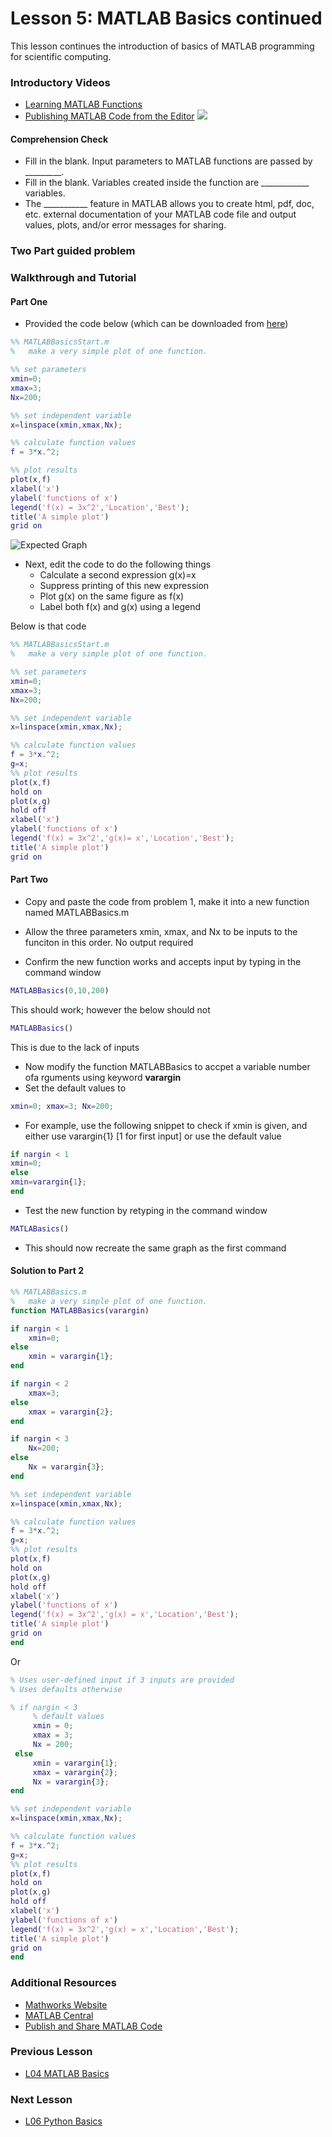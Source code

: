 # **Lesson 5: MATLAB Basics continued**

This lesson continues the introduction of basics of MATLAB programming for scientific computing. 
  
### **Introductory Videos**
* [Learning MATLAB Functions](http://www.learningmatlab.com/videos/IndividualPages/10-Functions/FunctionsIntro.html)
* [Publishing MATLAB Code from the Editor](https://www.youtube.com/watch?v=CWgl5Ylltxk&feature=emb_title&ab_channel=MATLAB)
[![](http://img.youtube.com/vi/CWgl5Ylltxk/0.jpg)](http://www.youtube.com/watch?v=CWgl5Ylltxk "")

#### **Comprehension Check**
* Fill in the blank. Input parameters to MATLAB functions are passed by _________.
* Fill in the blank. Variables created inside the function are ____________ variables.
* The ___________ feature in MATLAB allows you to create html, pdf, doc, etc. external documentation of your MATLAB code file and   output values, plots, and/or error messages for sharing. 

### **Two Part guided problem**
### **Walkthrough and Tutorial**
#### **Part One**
* Provided the code below (which can be downloaded from [here](https://bitbucket.org/ashleefv/checlassfa20/src/master/In%20Class%20Problem%20Activities/MATLAB/MATLABBasicsStart.m))
```MATLAB
%% MATLABBasicsStart.m
%   make a very simple plot of one function.

%% set parameters
xmin=0;
xmax=3;
Nx=200;

%% set independent variable
x=linspace(xmin,xmax,Nx);

%% calculate function values
f = 3*x.^2;

%% plot results
plot(x,f)
xlabel('x')
ylabel('functions of x')
legend('f(x) = 3x^2','Location','Best');
title('A simple plot')
grid on
```
![Expected Graph](/Lesson_images/figure_L05.jpg)
* Next, edit the code to do the following things
  * Calculate a second expression g(x)=x
  * Suppress printing of this new expression
  * Plot g(x) on the same figure as f(x)
  * Label both f(x) and g(x) using a legend
  
Below is that code
```MATLAB
%% MATLABBasicsStart.m
%   make a very simple plot of one function.

%% set parameters
xmin=0;
xmax=3;
Nx=200;

%% set independent variable
x=linspace(xmin,xmax,Nx);

%% calculate function values
f = 3*x.^2;
g=x;
%% plot results
plot(x,f)
hold on
plot(x,g)
hold off
xlabel('x')
ylabel('functions of x')
legend('f(x) = 3x^2','g(x)= x','Location','Best');
title('A simple plot')
grid on
```
#### **Part Two**
* Copy and paste the code from problem 1, make it into a new function named MATLABBasics.m
* Allow the three parameters xmin, xmax, and Nx to be inputs to the funciton in this order. No output required

* Confirm the new function works and accepts input by typing in the command window

```MATLAB
MATLABBasics(0,10,200)
```
This should work; however the below should not
```MATLAB
MATLABBasics()
```
This is due to the lack of inputs

* Now modify the function MATLABBasics to accpet a variable number ofa rguments using keyword **varargin**
* Set the default values to 
```MATLAB
xmin=0; xmax=3; Nx=200;
```
* For example, use the following snippet to check if xmin is given, and either use varargin{1} [1 for first input] or use the default value

```MATLAB
if nargin < 1
xmin=0;
else
xmin=varargin{1};
end
```

* Test the new function by retyping in the command window
```MATLAB
MATLABasics()
```
* This should now recreate the same graph as the first command

#### **Solution to Part 2**
```MATLAB
%% MATLABBasics.m
%   make a very simple plot of one function.
function MATLABBasics(varargin)

if nargin < 1
    xmin=0;
else 
    xmin = varargin{1};
end

if nargin < 2
    xmax=3; 
else 
    xmax = varargin{2};
end

if nargin < 3
    Nx=200;
else 
    Nx = varargin{3};
end

%% set independent variable
x=linspace(xmin,xmax,Nx);

%% calculate function values
f = 3*x.^2;
g=x;
%% plot results
plot(x,f)
hold on
plot(x,g)
hold off
xlabel('x')
ylabel('functions of x')
legend('f(x) = 3x^2','g(x) = x','Location','Best');
title('A simple plot')
grid on
end
```
Or
```MATLAB
% Uses user-defined input if 3 inputs are provided
% Uses defaults otherwise

% if nargin < 3
     % default values
     xmin = 0; 
     xmax = 3;
     Nx = 200;
 else
     xmin = varargin{1};
     xmax = varargin{2};
     Nx = varargin{3};
end

%% set independent variable
x=linspace(xmin,xmax,Nx);

%% calculate function values
f = 3*x.^2;
g=x;
%% plot results
plot(x,f)
hold on
plot(x,g)
hold off
xlabel('x')
ylabel('functions of x')
legend('f(x) = 3x^2','g(x) = x','Location','Best');
title('A simple plot')
grid on
end
```
### **Additional Resources**
* [Mathworks Website](https://www.mathworks.com/help/matlab/)
* [MATLAB Central](https://www.mathworks.com/matlabcentral/)
* [Publish and Share MATLAB Code](https://www.mathworks.com/help/matlab/matlab_prog/publishing-matlab-code.html)

### **Previous Lesson**
 * [L04 MATLAB Basics](/L04%20MATLAB%20Basics.md)
### **Next Lesson**
 * [L06 Python Basics](/L06%20Python%20Basics.md)
